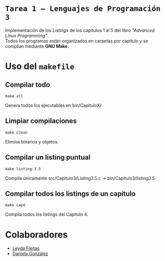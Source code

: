 # ` Tarea 1 – Lenguajes de Programación 3 `

Implementación de los _Listings_ de los capítulos 1 al 5 del libro _"Advanced Linux Programming"_.  
Todos los programas están organizados en carpetas por capítulo y se compilan mediante **GNU Make**.

# Uso del `makefile`
## Compilar todo
    make all
Genera todos los ejecutables en bin/CapituloX/

## Limpiar compilaciones
    make clean
Elimina binarios y objetos.

## Compilar un listing puntual
    make listing-3.5
Compila únicamente src/Capitulo3/Listing3.5.c → bin/Capitulo3/listing3.5

## Compilar todos los listings de un capítulo
    make cap4
Compila todos los listings del Capítulo 4.

# Colaboradores
- [Leyda Fleitas](https://github.com/leydafleitasfp)
- [Daniela González](https://github.com/maquedani)